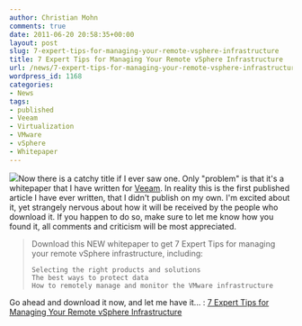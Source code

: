 ```yaml
---
author: Christian Mohn
comments: true
date: 2011-06-20 20:58:35+00:00
layout: post
slug: 7-expert-tips-for-managing-your-remote-vsphere-infrastructure
title: 7 Expert Tips for Managing Your Remote vSphere Infrastructure
url: /news/7-expert-tips-for-managing-your-remote-vsphere-infrastructure/
wordpress_id: 1168
categories:
- News
tags:
- published
- Veeam
- Virtualization
- VMware
- vSphere
- Whitepaper
---
```


[![](/img/veeam_logo.jpg)](/img/veeam_logo.jpg)Now there is a catchy title if I ever saw one. Only "problem" is that it's a whitepaper that I have written for [Veeam](http://www.veeam.com/). In reality this is the first published article I have ever written, that I didn't publish on my own. I'm excited about it, yet strangely nervous about how it will be received by the people who download it. If you happen to do so, make sure to let me know how you found it, all comments and criticism will be most appreciated.



<blockquote>
Download this NEW whitepaper to get 7 Expert Tips for managing your remote vSphere infrastructure, including:

    Selecting the right products and solutions
    The best ways to protect data
    How to remotely manage and monitor the VMware infrastructure
</blockquote>



Go ahead and download it now, and let me have it... : [7 Expert Tips for Managing Your Remote vSphere Infrastructure](http://go.veeam.com/wp-2011-christian-mohn-7-expert-tips-managing-remote-vsphere.html)
